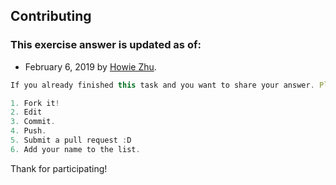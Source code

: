 ## Contributing

### This exercise answer is updated as of:

* February 6, 2019 by [Howie Zhu](https://github.com/LifeisaJourney).

```script.js
If you already finished this task and you want to share your answer. Please follow these steps: 

1. Fork it!
2. Edit
3. Commit.
4. Push.
5. Submit a pull request :D
6. Add your name to the list.
```

Thank for participating!